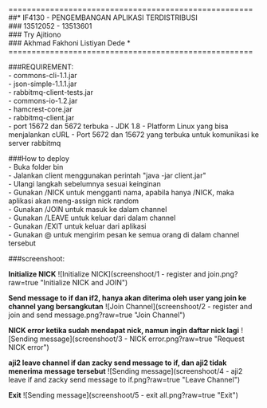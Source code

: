 =====================================================<br>
##*   IF4130 - PENGEMBANGAN APLIKASI TERDISTRIBUSI   *<br>
###*             13512052 - 13513601                 *<br>
###*                Try Ajitiono                     *<br>
###*        Akhmad Fakhoni Listiyan Dede             *<br>
=====================================================<br>

###REQUIREMENT:<br>
    	- commons-cli-1.1.jar<br>
    	- json-simple-1.1.1.jar<br>
    	- rabbitmq-client-tests.jar<br>
	- commons-io-1.2.jar<br>
	- hamcrest-core.jar<br>
	- rabbitmq-client.jar<br>
	- port 15672 dan 5672 terbuka
	- JDK 1.8
    	- Platform Linux yang bisa menjalankan cURL
    	- Port 5672 dan 15672 yang terbuka untuk komunikasi ke server rabbitmq
    
###How to deploy<br>
    - Buka folder bin<br>
    - Jalankan client menggunakan perintah "java -jar client.jar"<br>
    - Ulangi langkah sebelumnya sesuai keinginan<br>
    - Gunakan /NICK <nama> untuk mengganti nama, apabila hanya /NICK, maka aplikasi akan
      meng-assign nick random<br>
    - Gunakan /JOIN <channel> untuk masuk ke dalam channel<br>
    - Gunakan /LEAVE <channel> untuk keluar dari dalam channel<br>
    - Gunakan /EXIT untuk keluar dari aplikasi<br>
    - Gunakan @<nama channel> <pesan> untuk mengirim pesan ke semua orang di dalam channel tersebut<br>

###screenshoot: <br>

**Initialize NICK**
![Initialize NICK](screenshoot/1 - register and join.png?raw=true "Initialize NICK and JOIN")

**Send message to if dan if2, hanya akan diterima oleh user yang join ke channel yang bersangkutan**
![Join Channel](screenshoot/2 - register and join and send message.png?raw=true "Join Channel")

**NICK error ketika sudah mendapat nick, namun ingin daftar nick lagi**
![Sending message](screenshoot/3 - NICK error.png?raw=true "Request NICK error")

**aji2 leave channel if dan zacky send message to if, dan aji2 tidak menerima message tersebut**
![Sending message](screenshoot/4 - aji2 leave if and zacky send message to if.png?raw=true "Leave Channel")

**Exit**
![Sending message](screenshoot/5 - exit all.png?raw=true "Exit")
